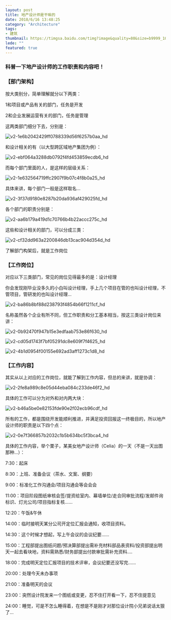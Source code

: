 ```yaml
---
layout: post
title: 地产设计师是干嘛的
date: 2018/6/16 13:48:25
category: "Architecture"
tags: 
- 建筑
thumbnail: https://timgsa.baidu.com/timg?image&quality=80&size=b9999_10000&sec=1529694460658&di=17801120c26a45c2c351d0b27fb2f36e&imgtype=0&src=http%3A%2F%2F365jia.cn%2Fuploads%2Fnews%2Ffolder_1861256%2Fimages%2Ff35a8077a34cf04686d779338dbdd5a9.jpg
lede: ""
featured: true
---
```


### 科普一下地产设计师的工作职责和内容吧！


### 【部门架构】

按大类别分，简单理解就分以下两类：

1和项目或产品有关的部门，任务是开发

2和企业发展运营有关的部门，任务是管理

这两类部门细分下去，分别是：

 ![v2-1e6b2042429ff0788339d56f6257b0aa_hd](地产设计师是干嘛的\v2-1e6b2042429ff0788339d56f6257b0aa_hd.jpg)

 和设计相关的有（以大型跨区域地产集团为例）：

 ![v2-ebf064a3288db0792f4fd453859ecdb6_hd](地产设计师是干嘛的\v2-ebf064a3288db0792f4fd453859ecdb6_hd.jpg)

而每个部门里面的人，是这样的层级关系：

![v2-1e632564719ffc2907f9b07c4f8b0a25_hd](地产设计师是干嘛的\v2-1e632564719ffc2907f9b07c4f8b0a25_hd.jpg)

具体来讲，每个部门一般是这样取名…

![v2-3f37d9180e8287b20da936af429025fd_hd](地产设计师是干嘛的\v2-3f37d9180e8287b20da936af429025fd_hd.jpg)

各个部门的职责分别是：

![v2-aa6b179a419d1c70766b4b22accc275c_hd](地产设计师是干嘛的\v2-aa6b179a419d1c70766b4b22accc275c_hd.jpg)

这些和设计相关的部门，可以分成三类：

![v2-cf32dd963a2200846db13cac904d354d_hd](地产设计师是干嘛的\v2-cf32dd963a2200846db13cac904d354d_hd.jpg)

了解部门构架后，就是工作岗位

### 【工作岗位】

对应以下三类部门，常见的岗位见得最多的是：设计经理

你会发现刚毕业没多久的小白叫设计经理，手上几个项目在管的也叫设计经理，不管项目，管研发的也叫设计经理…

![v2-ba86b8bf88d238793f4854b66f1211cf_hd](地产设计师是干嘛的\v2-ba86b8bf88d238793f4854b66f1211cf_hd.jpg)

名称虽然各个企业有所不同，但工作职责和分工基本相当，按这三类设计岗位来讲：

![v2-0b92470f947b15e3edfaab753e86f630_hd](地产设计师是干嘛的\v2-0b92470f947b15e3edfaab753e86f630_hd.jpg)

![v2-cd05d1743f7bf05291dc8e609f7f4625_hd](地产设计师是干嘛的\v2-cd05d1743f7bf05291dc8e609f7f4625_hd.jpg)

![v2-4b1d0954f00155e692ad3aff1273c1d8_hd](地产设计师是干嘛的\v2-4b1d0954f00155e692ad3aff1273c1d8_hd.jpg)

### 【工作内容】

其实从以上对应的工作岗位，就能了解到工作内容，但总的来讲，就是协调：

![v2-2fe8a989c8e05d44eba084c233de46f2_hd](地产设计师是干嘛的\v2-2fe8a989c8e05d44eba084c233de46f2_hd.jpg)

具体的工作可以分为对外和对内两大块：

![v2-b46a5be0e82153fde90e2f02ecb96cdf_hd](地产设计师是干嘛的\v2-b46a5be0e82153fde90e2f02ecb96cdf_hd.jpg)

所有的工作，都是围绕开发能顺利推进，并满足投资回报这一终极目的，所以地产设计师的职责是以下四个点：

![v2-0e7f366857b2032c1b5b634bc5f3bca4_hd](地产设计师是干嘛的\v2-0e7f366857b2032c1b5b634bc5f3bca4_hd.jpg)

具体的工作内容，举个栗子，某美女地产设计师（Celia）的一天（不是一天出图那种…）：

7:30：起床

8:30：上班、准备会议（茶水、文案、纲要）

9:00：标准化工作沟通会/项目沟通会等会会会

11:00：项目阶段图纸审核会签/提资给室内、幕墙单位/走合同审批流程/发邮件询标识、灯光公司/项目指标复核……

12:20：午饭&午休

14:00：临时接明天某分公司开定位汇报会通知，收项目资料。

14:30：这个时候才想起，写上午会议的会议纪要……

15:00：工程部提出图纸问题/预决算部提出需补充材料部品表资料/投资部提出明天一起去看块地，资料需熟悉/财务部提出付款审批需补充资料….

18:00：完成明天定位汇报项目的技术评审，会议纪要还没写完……

20:00：处理今天未办事项

21:00：准备明天的会议

23:00：突然设计院发来一个图纸或变更，忍不住打开看一下，忍不住提意见

24:00：睡觉，可是不怎么睡得着，在想是不是刚才对那位设计院小兄弟说话太狠了…

